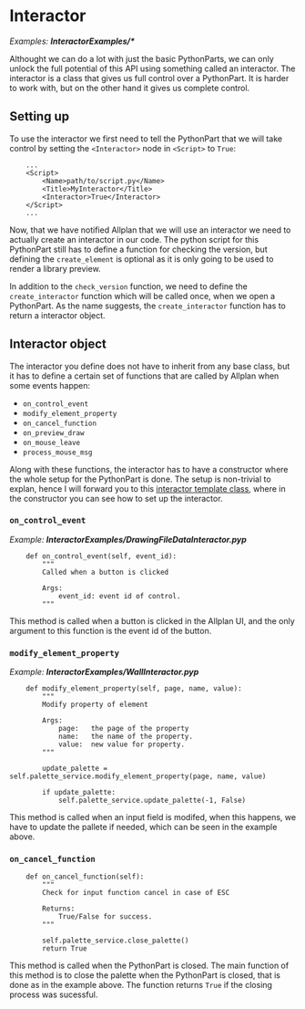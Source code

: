 # Interactor
*Examples: __InteractorExamples/\*__*

Althought we can do a lot with just the basic PythonParts, we can only unlock the full potential of this API using something called an interactor. The interactor is a class that gives us full control over a PythonPart. It is harder to work with, but on the other hand it gives us complete control.

## Setting up

To use the interactor we first need to tell the PythonPart that we will take control by setting the `<Interactor>` node in `<Script>` to `True`:

```
    ...
    <Script>
        <Name>path/to/script.py</Name>
        <Title>MyInteractor</Title>
        <Interactor>True</Interactor>
    </Script>
    ...
```

Now, that we have notified Allplan that we will use an interactor we need to actually create an interactor in our code. The python script for this PythonPart still has to define a function for checking the version, but defining the `create_element` is optional as it is only going to be used to render a library preview. 

In addition to the `check_version` function, we need to define the `create_interactor` function which will be called once, when we open a PythonPart. As the name suggests, the `create_interactor` function has to return a interactor object.

## Interactor object

The interactor you define does not have to inherit from any base class, but it has to define a certain set of functions that are called by Allplan when some events happen:

- `on_control_event`
- `modify_element_property`
- `on_cancel_function`
- `on_preview_draw`
- `on_mouse_leave`
- `process_mouse_msg`

Along with these functions, the interactor has to have a constructor where the whole setup for the PythonPart is done. The setup is non-trivial to explan, hence I will forward you to this [interactor template class](../Library/Interactor.py), where in the constructor you can see how to set up the interactor.

### `on_control_event`
*Example: __InteractorExamples/DrawingFileDataInteractor.pyp__*

```
    def on_control_event(self, event_id):
        """
        Called when a button is clicked

        Args:
            event_id: event id of control.
        """
```

This method is called when a button is clicked in the Allplan UI, and the only argument to this function is the event id of the button. 

### `modify_element_property`
*Example: __InteractorExamples/WallInteractor.pyp__*

```
    def modify_element_property(self, page, name, value):
        """
        Modify property of element

        Args:
            page:   the page of the property
            name:   the name of the property.
            value:  new value for property.
        """

        update_palette = self.palette_service.modify_element_property(page, name, value)

        if update_palette:
            self.palette_service.update_palette(-1, False)
```

This method is called when an input field is modifed, when this happens, we have to update the pallete if needed, which can be seen in the example above.

### `on_cancel_function`
```
    def on_cancel_function(self):
        """
        Check for input function cancel in case of ESC

        Returns:
            True/False for success.
        """

        self.palette_service.close_palette()
        return True
```

This method is called when the PythonPart is closed. The main function of this method is to close the palette when the PythonPart is closed, that is done as in the example above. The function returns `True` if the closing process was sucessful.
